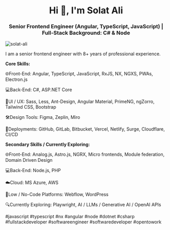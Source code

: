 <h1 align="center">Hi 👋, I'm Solat Ali</h1>
<h3 align="center">Senior Frontend Engineer (Angular, TypeScript, JavaScript) | Full-Stack Background: C# & Node </h3>

<p align="left"> <img src="https://komarev.com/ghpvc/?username=solat-ali&label=Profile%20views&color=0e75b6&style=flat" alt="solat-ali" /> </p>

I am a senior frontend engineer with 8+ years of professional experience. 

**Core Skills:**

🌐Front-End: Angular, TypeScript, JavaScript, RxJS, NX, NGXS, PWAs, Electron.js

💻Back-End: C#, ASP.NET Core

🎨UI / UX: Sass, Less, Ant-Design, Angular Material, PrimeNG, ngZorro, Tailwind CSS, Bootstrap

🛠️Design Tools: Figma, Zeplin, Miro

🚀Deployments: GitHub, GitLab, Bitbucket, Vercel, Netlify, Surge, Cloudflare, CI/CD

**Secondary Skills / Currently Exploring:**

🌐Front-End: Analog.js, Astro.js, NGRX, Micro frontends, Module federation, Domain Driven Design

💻Back-End: Node.js, PHP

☁️Cloud: MS Azure, AWS

🧩Low / No-Code Platforms: Webflow, WordPress

🔍Currently Exploring: Playwright, AI / LLMs / Generative AI / OpenAI APIs

#javascript #typescript #nx #angular #node #dotnet #csharp #fullstackdeveloper #softwareengineer #softwaredeveloper #opentowork

